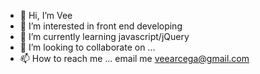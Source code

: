 - 👋 Hi, I’m Vee
- 👀 I’m interested in front end developing
- 🌱 I’m currently learning javascript/jQuery
- 💞️ I’m looking to collaborate on ...
- 📫 How to reach me ... email me veearcega@gmail.com

<!---
vee420/vee420 is a ✨ special ✨ repository because its `README.md` (this file) appears on your GitHub profile.
You can click the Preview link to take a look at your changes.
--->

